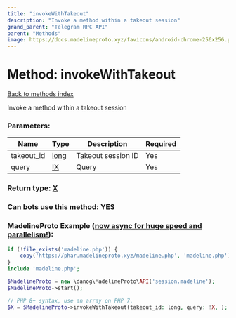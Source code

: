 ```yaml
---
title: "invokeWithTakeout"
description: "Invoke a method within a takeout session"
grand_parent: "Telegram RPC API"
parent: "Methods"
image: https://docs.madelineproto.xyz/favicons/android-chrome-256x256.png
---
```

# Method: invokeWithTakeout
[Back to methods index](index.html)



Invoke a method within a takeout session

### Parameters:

| Name     |    Type       | Description | Required |
|----------|---------------|-------------|----------|
|takeout\_id|[long](/API_docs/types/long.html) | Takeout session ID | Yes|
|query|[!X](/API_docs/types/!X.html) | Query | Yes|


### Return type: [X](/API_docs/types/X.html)

### Can bots use this method: **YES**


### MadelineProto Example ([now async for huge speed and parallelism!](https://docs.madelineproto.xyz/docs/ASYNC.html)):


```php
if (!file_exists('madeline.php')) {
    copy('https://phar.madelineproto.xyz/madeline.php', 'madeline.php');
}
include 'madeline.php';

$MadelineProto = new \danog\MadelineProto\API('session.madeline');
$MadelineProto->start();

// PHP 8+ syntax, use an array on PHP 7.
$X = $MadelineProto->invokeWithTakeout(takeout_id: long, query: !X, );
```

